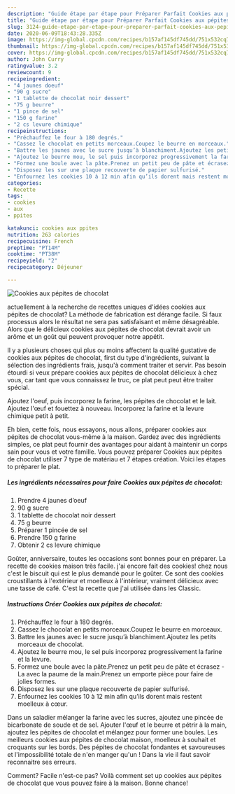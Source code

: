 ```yaml
---
description: "Guide étape par étape pour Préparer Parfait Cookies aux pépites de chocolat"
title: "Guide étape par étape pour Préparer Parfait Cookies aux pépites de chocolat"
slug: 3124-guide-etape-par-etape-pour-preparer-parfait-cookies-aux-pepites-de-chocolat
date: 2020-06-09T18:43:28.335Z
image: https://img-global.cpcdn.com/recipes/b157af145df745dd/751x532cq70/cookies-aux-pepites-de-chocolat-photo-principale-de-la-recette.jpg
thumbnail: https://img-global.cpcdn.com/recipes/b157af145df745dd/751x532cq70/cookies-aux-pepites-de-chocolat-photo-principale-de-la-recette.jpg
cover: https://img-global.cpcdn.com/recipes/b157af145df745dd/751x532cq70/cookies-aux-pepites-de-chocolat-photo-principale-de-la-recette.jpg
author: John Curry
ratingvalue: 3.2
reviewcount: 9
recipeingredient:
- "4 jaunes doeuf"
- "90 g sucre"
- "1 tablette de chocolat noir dessert"
- "75 g beurre"
- "1 pince de sel"
- "150 g farine"
- "2 cs levure chimique"
recipeinstructions:
- "Préchauffez le four à 180 degrés."
- "Cassez le chocolat en petits morceaux.Coupez le beurre en morceaux."
- "Battre les jaunes avec le sucre jusqu’à blanchiment.Ajoutez les petits morceaux de chocolat."
- "Ajoutez le beurre mou, le sel puis incorporez progressivement la farine et la levure."
- "Formez une boule avec la pâte.Prenez un petit peu de pâte et écrasez -La avec la paume de la main.Prenez un emporte pièce pour faire de jolies formes."
- "Disposez les sur une plaque recouverte de papier sulfurisé."
- "Enfournez les cookies 10 à 12 min afin qu’ils dorent mais restent moelleux à cœur."
categories:
- Recette
tags:
- cookies
- aux
- ppites

katakunci: cookies aux ppites 
nutrition: 263 calories
recipecuisine: French
preptime: "PT14M"
cooktime: "PT38M"
recipeyield: "2"
recipecategory: Déjeuner

---
```



![Cookies aux pépites de chocolat](https://img-global.cpcdn.com/recipes/b157af145df745dd/751x532cq70/cookies-aux-pepites-de-chocolat-photo-principale-de-la-recette.jpg)

actuellement à la recherche de recettes uniques d'idées cookies aux pépites de chocolat? La méthode de fabrication est dérange facile. Si faux processus alors le résultat ne sera pas satisfaisant et même désagréable. Alors que le délicieux cookies aux pépites de chocolat devrait avoir un arôme et un goût qui peuvent provoquer notre appétit.

Il y a plusieurs choses qui plus ou moins affectent la qualité gustative de cookies aux pépites de chocolat, first du type d'ingrédients, suivant la sélection des ingrédients frais, jusqu'à comment traiter et servir. Pas besoin étourdi si veux prépare cookies aux pépites de chocolat délicieux à chez vous, car tant que vous connaissez le truc, ce plat peut peut être traiter spécial.

Ajoutez l&#39;oeuf, puis incorporez la farine, les pépites de chocolat et le lait. Ajoutez l&#39;œuf et fouettez à nouveau. Incorporez la farine et la levure chimique petit à petit.


Eh bien, cette fois, nous essayons, nous allons, préparer cookies aux pépites de chocolat vous-même à la maison. Gardez avec des ingrédients simples, ce plat peut fournir des avantages pour aidant à maintenir un corps sain pour vous et votre famille. Vous pouvez préparer Cookies aux pépites de chocolat utiliser 7 type de matériau et 7 étapes création. Voici les étapes to préparer le plat.

<!--inarticleads1-->

##### Les ingrédients nécessaires pour faire Cookies aux pépites de chocolat:

1. Prendre 4 jaunes d’oeuf
1.  90 g sucre
1.  1 tablette de chocolat noir dessert
1.  75 g beurre
1. Préparer 1 pincée de sel
1. Prendre 150 g farine
1. Obtenir 2 cs levure chimique


Goûter, anniversaire, toutes les occasions sont bonnes pour en préparer. La recette de cookies maison très facile. j&#39;ai encore fait des cookies! chez nous c&#39;est le biscuit qui est le plus demandé pour le goûter. Ce sont des cookies croustillants à l&#39;extérieur et moelleux à l&#39;intérieur, vraiment délicieux avec une tasse de café. C&#39;est la recette que j&#39;ai utilisée dans les Classic. 

<!--inarticleads2-->

##### Instructions Créer Cookies aux pépites de chocolat:

1. Préchauffez le four à 180 degrés.
1. Cassez le chocolat en petits morceaux.Coupez le beurre en morceaux.
1. Battre les jaunes avec le sucre jusqu’à blanchiment.Ajoutez les petits morceaux de chocolat.
1. Ajoutez le beurre mou, le sel puis incorporez progressivement la farine et la levure.
1. Formez une boule avec la pâte.Prenez un petit peu de pâte et écrasez -La avec la paume de la main.Prenez un emporte pièce pour faire de jolies formes.
1. Disposez les sur une plaque recouverte de papier sulfurisé.
1. Enfournez les cookies 10 à 12 min afin qu’ils dorent mais restent moelleux à cœur.


Dans un saladier mélanger la farine avec les sucres, ajoutez une pincée de bicarbonate de soude et de sel. Ajouter l&#39;œuf et le beurre et pétrir à la main, ajoutez les pépites de chocolat et mélangez pour former une boules. Les meilleurs cookies aux pépites de chocolat maison, moelleux à souhait et croquants sur les bords. Des pépites de chocolat fondantes et savoureuses et l&#39;impossibilité totale de n&#39;en manger qu&#39;un ! Dans la vie il faut savoir reconnaitre ses erreurs. 


Comment? Facile n'est-ce pas? Voilà comment set up cookies aux pépites de chocolat que vous pouvez faire à la maison. Bonne chance!
